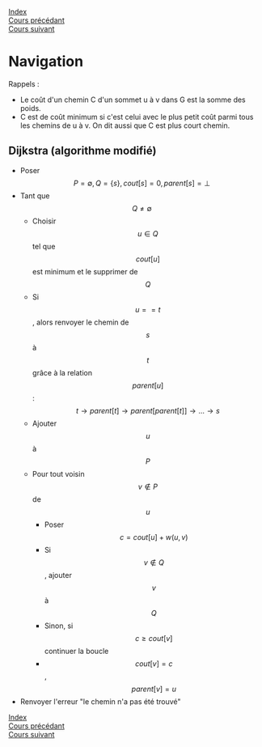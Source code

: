 <script type="text/javascript" src="https://cdnjs.cloudflare.com/ajax/libs/mathjax/2.7.7/latest.js?config=TeX-MML-AM_CHTML"></script>

[Index](./index.md)  
[Cours précédant](./cours_7.md)  
[Cours suivant](./cours_9.md)

# Navigation

Rappels :
- Le coût d'un chemin C d'un sommet u à v dans G est la somme des poids.
- C est de coût minimum si c'est celui avec le plus petit coût parmi tous les chemins de u à v. On dit aussi que C est plus court chemin.

## Dijkstra (algorithme modifié)

- Poser $$P=\emptyset, Q=\{s\}, cout[s]=0, parent[s]=\bot$$
- Tant que $$Q \neq \emptyset$$
	- Choisir $$u \in Q$$ tel que $$cout[u]$$ est minimum et le supprimer de $$Q$$
	- Si $$u == t$$, alors renvoyer le chemin de $$s$$ à $$t$$ grâce à la relation $$parent[u]$$ : $$t\to parent[t] \to parent[parent[t]] \to ... \to s$$
	- Ajouter $$u$$ à $$P$$
	- Pour tout voisin $$v \notin P$$ de $$u$$
		- Poser $$c = cout[u] + w(u, v)$$
		- Si $$v \notin Q$$, ajouter $$v$$ à $$Q$$
		- Sinon, si $$c \geq cout[v]$$ continuer la boucle
		- $$cout[v]=c$$, $$parent[v]=u$$
- Renvoyer l'erreur "le chemin n'a pas été trouvé"

[Index](./index.md)  
[Cours précédant](./cours_7.md)  
[Cours suivant](./cours_9.md)
